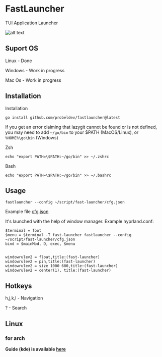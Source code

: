 # FastLauncher

TUI Application Launcher

![alt text](https://github.com/probeldev/fastlauncher/blob/main/screenshots/main.png?raw=true)

## Suport OS

Linux - Done

Windows - Work in progress

Mac Os - Work in progress

## Installation


Installation

    go install github.com/probeldev/fastlauncher@latest     


If you get an error claiming that lazygit cannot be found or is not defined, you
may need to add `~/go/bin` to your $PATH (MacOS/Linux), or `%HOME%\go\bin`
(Windows)

Zsh

    echo "export PATH=\$PATH:~/go/bin" >> ~/.zshrc

Bash

    echo "export PATH=\$PATH:~/go/bin" >> ~/.bashrc


## Usage 

    fastlauncher --config ~/script/fast-launcher/cfg.json

Example file [cfg.json](https://github.com/probeldev/fastlauncher/blob/main/cfg.json) 

It's launched with the help of window manager. Example hyprland.conf:
    
    $terminal = foot
    $menu = $terminal -T fast-launcher fastlauncher --config ~/script/fast-launcher/cfg.json
    bind = $mainMod, D, exec, $menu


    windowrulev2 = float,title:(fast-launcher)
    windowrulev2 = pin,title:(fast-launcher)
    windowrulev2 = size 1000 600,title:(fast-launcher)
    windowrulev2 = center(1), title:(fast-launcher)


## Hotkeys

h,j,k,l - Navigation

? - Search

## Linux


### for arch 

 **Guide (kde) is available [here](https://github.com/OrigaSul/fastlauncher/tree/main/guides/arch_kde/readme.md)**